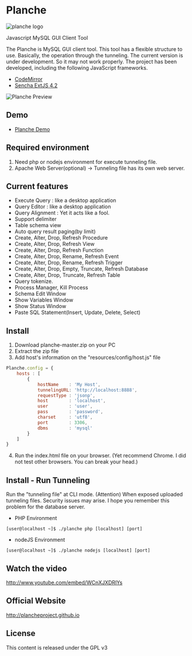 # Planche

![planche logo](http://www.makewebapp.net/planche-master/resources/images/logo.jpg)

Javascript MySQL GUI Client Tool

The Planche is MySQL GUI client tool. This tool has a flexible structure to use. Basically, the operation through the tunneling.
The current version is under development. So it may not work properly. The project has been developed, including the following JavaScript frameworks.

- [CodeMirror](http://codemirror.net/)
- [Sencha ExtJS 4.2](http://www.sencha.com/products/extjs/)

![Planche Preview](http://extjs.makewebapp.net/wp-content/uploads/2015/01/01.png)

## Demo

- [Planche Demo](http://www.makewebapp.net/planche-master)


## Required environment

1. Need php or nodejs environment for execute tunneling file.
2. Apache Web Server(optional) -> Tunneling file has its own web server.


## Current features

- Execute Query : like a desktop application
- Query Editor : like a desktop application
- Query Alignment : Yet it acts like a fool.
- Support delimiter
- Table schema view
- Auto query result paging(by limit)
- Create, Alter, Drop, Refresh Procedure
- Create, Alter, Drop, Refresh View
- Create, Alter, Drop, Refresh Function
- Create, Alter, Drop, Rename, Refresh Event
- Create, Alter, Drop, Rename, Refresh Trigger
- Create, Alter, Drop, Empty, Truncate, Refresh Database
- Create, Alter, Drop, Truncate, Refresh Table
- Query tokenize.
- Process Manager, Kill Process
- Schema Edit Window
- Show Variables Window
- Show Status Window
- Paste SQL Statement(Insert, Update, Delete, Select)


## Install

1. Download planche-master.zip on your PC
2. Extract the zip file
3. Add host's information on the "resources/config/host.js" file

```javascript
Planche.config = {
    hosts : [
        {
            hostName    : 'My Host',
            tunnelingURL: 'http://localhost:8888',
            requestType : 'jsonp',
            host        : 'localhost',
            user        : 'user',
            pass        : 'password',
            charset     : 'utf8',
            port        : 3306,
            dbms        : 'mysql'
        }
    ]
}

```
4. Run the index.html file on your browser.
   (Yet recommend Chrome. I did not test other browsers. You can break your head.)

## Install - Run Tunneling

Run the "tunneling file" at CLI mode.
(Attention) When exposed  uploaded tunneling files. Security issues may arise. I hope you remember this problem for the database server.

- PHP Environment
```
[user@localhost ~]$ ./planche php [localhost] [port]
```

- nodeJS Environment
```
[user@localhost ~]$ ./planche nodejs [localhost] [port] 
```

## Watch the video

http://www.youtube.com/embed/WCnXJXDRlYs

## Official Website

http://plancheproject.github.io

## License

This content is released under the GPL v3